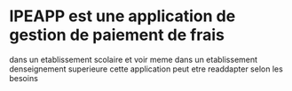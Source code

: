 # IPEAPP est une application de gestion de paiement de frais 
dans un etablissement scolaire et voir meme dans un etablissement denseignement superieure 
cette application peut etre readdapter selon les besoins
